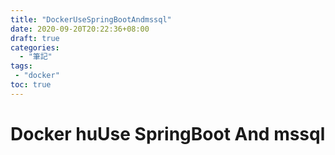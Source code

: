 ```yaml
---
title: "DockerUseSpringBootAndmssql"
date: 2020-09-20T20:22:36+08:00
draft: true
categories:
  - "筆記"
tags:
 - "docker"
toc: true
---
```


# Docker huUse SpringBoot And mssql
<!--more-->



